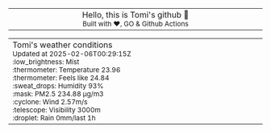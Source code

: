 
<div align="center">
<table>
<tbody>
<td align="center">
<img width="2000" height="0"><br>
Hello, this is Tomi's github 👋<br>
<sup>Built with ❤️, GO & Github Actions</sup><br>
<img width="2000" height="0">
</td>
</tbody>
</table>
</div>
<table>
<tbody>
<td align="left">
<img width="2000" height="0"><br>
Tomi's weather conditions<br>
<sup>Updated at 2025-02-06T00:29:15Z</sup><br>
<sup>:low_brightness: Mist</sup><br>
<sup>:thermometer: Temperature 23.96 </sup><br>
<sup>:thermometer: Feels like 24.84</sup><br>
<sup>:sweat_drops: Humidity 93%</sup><br>
<sup>:mask: PM2.5 234.88 μg/m3</sup><br>
<sup>:cyclone: Wind 2.57m/s </sup><br>
<sup>:telescope: Visibility 3000m </sup><br>
<sup>:droplet: Rain 0mm/last 1h </sup><br>
<img width="2000" height="0">
</td>
<td align="left">
<img width="2000" height="0"><br>
<br>
<img width="2000" height="0">
</td>
</tbody>
</table>
</div>
    